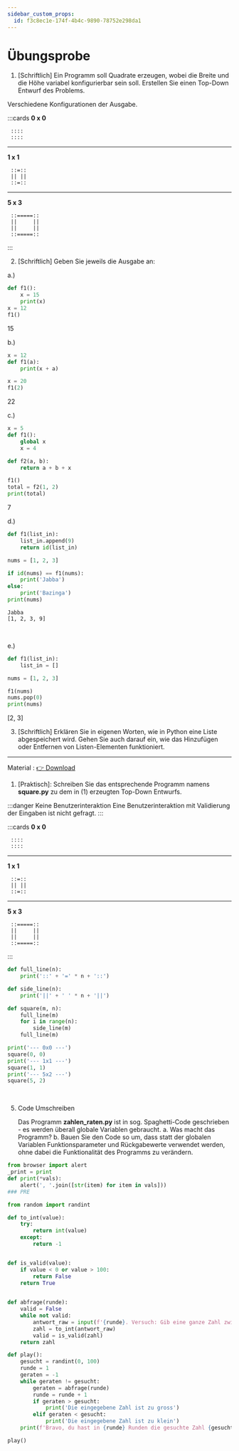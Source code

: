 ```yaml
---
sidebar_custom_props:
  id: f3c8ec1e-174f-4b4c-9890-78752e298da1
---
```

# Übungsprobe

1. [Schriftlich] Ein Programm soll Quadrate erzeugen, wobei die Breite und die Höhe variabel konfigurierbar sein soll. Erstellen Sie einen Top-Down Entwurf des Problems.


Verschiedene Konfigurationen der Ausgabe.

:::cards
__0 x 0__
```
 ::::
 ::::
```
***
__1 x 1__
```
 ::=::
 || ||
 ::=::
```
***
__5 x 3__
```
 ::=====::
 ||     ||
 ||     ||
 ::=====::
```
:::


2. [Schriftlich] Geben Sie jeweils die Ausgabe an:

a.)
```py
def f1():
    x = 15
    print(x)
x = 12
f1()
```
<Solution webKey="7b727a90-474e-4c58-9db2-595ab0a79ac6">15</Solution>
<br />

b.)
```py
x = 12
def f1(a):
    print(x + a)

x = 20
f1(2)
```
<Solution webKey="7b727a90-474e-4c58-9db2-595ab0a79ac6">22</Solution>
<br />

c.)
```py
x = 5
def f1():
    global x
    x = 4

def f2(a, b):
    return a + b + x

f1()
total = f2(1, 2)
print(total)
```
<Solution webKey="7b727a90-474e-4c58-9db2-595ab0a79ac6">7</Solution>
<br />

d.)
```py
def f1(list_in):
    list_in.append(9)
    return id(list_in)

nums = [1, 2, 3]

if id(nums) == f1(nums):
    print('Jabba')
else:
    print('Bazinga')
print(nums)
```
<Solution webKey="7b727a90-474e-4c58-9db2-595ab0a79ac6">

```
Jabba
[1, 2, 3, 9]
```

</Solution>
<br />

e.)
```py
def f1(list_in):
    list_in = []

nums = [1, 2, 3]

f1(nums)
nums.pop(0)
print(nums)
```
<Solution webKey="7b727a90-474e-4c58-9db2-595ab0a79ac6">[2, 3]</Solution>
<br />

3. [Schriftlich] Erklären Sie in eigenen Worten, wie in Python eine Liste abgespeichert wird. Gehen Sie auch darauf ein, wie das Hinzufügen oder Entfernen von Listen-Elementen funktioniert.


---


Material
: [👉 Download](assets/Material-Uebungsprobe.zip)

1. [Praktisch]: Schreiben Sie das entsprechende Programm namens __square.py__ zu dem in (1) erzeugten Top-Down Entwurfs.

:::danger Keine Benutzerinteraktion
Eine Benutzerinteraktion mit Validierung der Eingaben ist nicht gefragt.
:::

:::cards
__0 x 0__
```
 ::::
 ::::
```
***
__1 x 1__
```
 ::=::
 || ||
 ::=::
```
***
__5 x 3__
```
 ::=====::
 ||     ||
 ||     ||
 ::=====::
```
:::

<Solution webKey="7b727a90-474e-4c58-9db2-595ab0a79ac6">

```py live_py slim
def full_line(n):
    print('::' + '=' * n + '::')

def side_line(n):
    print('||' + ' ' * n + '||')

def square(m, n):
    full_line(m)
    for i in range(n):
        side_line(m)
    full_line(m)

print('--- 0x0 ---')
square(0, 0)
print('--- 1x1 ---')
square(1, 1)
print('--- 5x2 ---')
square(5, 2)
```

</Solution>
<br />

5. Code Umschreiben

    Das Programm __zahlen_raten.py__  ist in sog. Spaghetti-Code geschrieben - es werden überall globale Variablen gebraucht.
    a. Was macht das Programm?
    b. Bauen Sie den Code so um, dass statt der globalen Variablen Funktionsparameter und Rückgabewerte verwendet werden, ohne dabei die Funktionalität des Programms zu verändern.



<Solution webKey="7b727a90-474e-4c58-9db2-595ab0a79ac6">

```py live_py slim
from browser import alert
_print = print
def print(*vals):
    alert(', '.join([str(item) for item in vals]))
### PRE

from random import randint

def to_int(value):
    try:
        return int(value)
    except:
        return -1


def is_valid(value):
    if value < 0 or value > 100:
        return False
    return True
    

def abfrage(runde):
    valid = False
    while not valid:
        antwort_raw = input(f'{runde}. Versuch: Gib eine ganze Zahl zwischen 0 und 100 ein: ')
        zahl = to_int(antwort_raw)
        valid = is_valid(zahl)
    return zahl

def play():
    gesucht = randint(0, 100)
    runde = 1
    geraten = -1
    while geraten != gesucht:
        geraten = abfrage(runde)
        runde = runde + 1
        if geraten > gesucht:
            print('Die eingegebene Zahl ist zu gross')
        elif geraten < gesucht:
            print('Die eingegebene Zahl ist zu klein')
    print(f'Bravo, du hast in {runde} Runden die gesuchte Zahl {gesucht} gefunden.')

play()
```

</Solution>